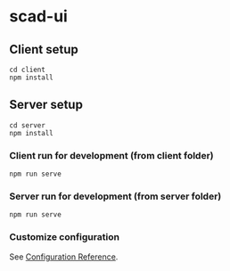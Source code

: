 # scad-ui

## Client setup
```
cd client
npm install
```

## Server setup
```
cd server
npm install
```

### Client run for development (from client folder)
```
npm run serve
```

### Server run for development (from server folder)
```
npm run serve
```


### Customize configuration
See [Configuration Reference](https://cli.vuejs.org/config/).
